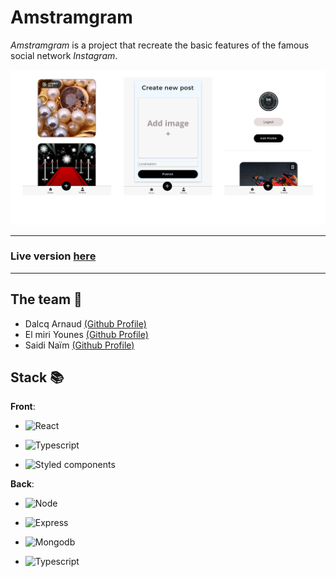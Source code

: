 # Amstramgram

*Amstramgram* is a project that recreate the basic features of the famous social network *Instagram*.

![Amstramgram example](./assets/images/readme/Amstramgram_example.png)

---

### Live version [here](https://github.com/ElmiriYounes/Amstramgram)

---

## The team 🙌
* Dalcq Arnaud [(Github Profile)](https://github.com/DalcqArnaud)
* El miri Younes [(Github Profile)](https://github.com/ElmiriYounes)
* Saidi Naïm [(Github Profile)](https://github.com/Saidi-Naim)


[//]: <> (## My job 💻)

[//]: <> (Here is the place where every member write what they have done on the project)

## Stack 📚

**Front**:

* ![React](https://img.shields.io/badge/React-20232A?style=for-the-badge&logo=react&logoColor=61DAFB)

* ![Typescript](https://img.shields.io/badge/TypeScript-007ACC?style=for-the-badge&logo=typescript&logoColor=white)

* ![Styled components](https://img.shields.io/badge/styled--components-DB7093?style=for-the-badge&logo=styled-components&logoColor=white)

**Back**:

* ![Node](https://img.shields.io/badge/Node.js-43853D?style=for-the-badge&logo=node.js&logoColor=white)

* ![Express](https://img.shields.io/badge/Express.js-404D59?style=for-the-badge)
 
* ![Mongodb](https://img.shields.io/badge/MongoDB-4EA94B?style=for-the-badge&logo=mongodb&logoColor=white)
 
* ![Typescript](https://img.shields.io/badge/TypeScript-007ACC?style=for-the-badge&logo=typescript&logoColor=white)

